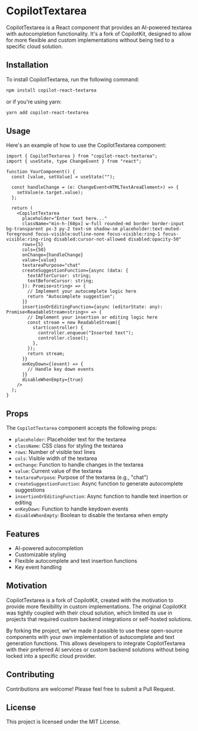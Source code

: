 # CopilotTextarea

CopilotTextarea is a React component that provides an AI-powered textarea with autocompletion functionality. It's a fork of CopilotKit, designed to allow for more flexible and custom implementations without being tied to a specific cloud solution.

## Installation

To install CopilotTextarea, run the following command:

```bash
npm install copilot-react-textarea
```

or if you're using yarn:

```bash
yarn add copilot-react-textarea
```

## Usage

Here's an example of how to use the CopilotTextarea component:

```tsx
import { CopilotTextarea } from "copilot-react-textarea";
import { useState, type ChangeEvent } from "react";

function YourComponent() {
  const [value, setValue] = useState("");

  const handleChange = (e: ChangeEvent<HTMLTextAreaElement>) => {
    setValue(e.target.value);
  };

  return (
    <CopilotTextarea
      placeholder="Enter text here..."
      className="min-h-[60px] w-full rounded-md border border-input bg-transparent px-3 py-2 text-sm shadow-sm placeholder:text-muted-foreground focus-visible:outline-none focus-visible:ring-1 focus-visible:ring-ring disabled:cursor-not-allowed disabled:opacity-50"
      rows={5}
      cols={50}
      onChange={handleChange}
      value={value}
      textareaPurpose="chat"
      createSuggestionFunction={async (data: {
        textAfterCursor: string;
        textBeforeCursor: string;
      }): Promise<string> => {
        // Implement your autocomplete logic here
        return "Autocomplete suggestion";
      }}
      insertionOrEditingFunction={async (editorState: any): Promise<ReadableStream<string>> => {
        // Implement your insertion or editing logic here
        const stream = new ReadableStream({
          start(controller) {
            controller.enqueue("Inserted text");
            controller.close();
          },
        });
        return stream;
      }}
      onKeyDown={(event) => {
        // Handle key down events
      }}
      disableWhenEmpty={true}
    />
  );
}
```

## Props

The `CopilotTextarea` component accepts the following props:

- `placeholder`: Placeholder text for the textarea
- `className`: CSS class for styling the textarea
- `rows`: Number of visible text lines
- `cols`: Visible width of the textarea
- `onChange`: Function to handle changes in the textarea
- `value`: Current value of the textarea
- `textareaPurpose`: Purpose of the textarea (e.g., "chat")
- `createSuggestionFunction`: Async function to generate autocomplete suggestions
- `insertionOrEditingFunction`: Async function to handle text insertion or editing
- `onKeyDown`: Function to handle keydown events
- `disableWhenEmpty`: Boolean to disable the textarea when empty

## Features

- AI-powered autocompletion
- Customizable styling
- Flexible autocomplete and text insertion functions
- Key event handling

## Motivation

CopilotTextarea is a fork of CopilotKit, created with the motivation to provide more flexibility in custom implementations. The original CopilotKit was tightly coupled with their cloud solution, which limited its use in projects that required custom backend integrations or self-hosted solutions.

By forking the project, we've made it possible to use these open-source components with your own implementation of autocomplete and text generation functions. This allows developers to integrate CopilotTextarea with their preferred AI services or custom backend solutions without being locked into a specific cloud provider.

## Contributing

Contributions are welcome! Please feel free to submit a Pull Request.

## License

This project is licensed under the MIT License.
